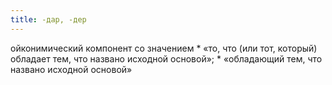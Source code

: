 ```yaml
---
title: -дар, -дер
---
```


ойконимический компонент со значением
    * «то, что (или тот, который) обладает тем, что названо исходной основой»;
    * «обладающий тем, что названо исходной основой»
